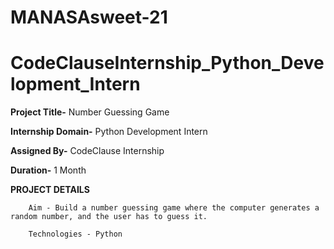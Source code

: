 # MANASAsweet-21
# CodeClauseInternship_Python_Development_Intern
**Project Title-** Number Guessing Game

**Internship Domain-** Python Development Intern

**Assigned By-** CodeClause Internship

**Duration-** 1 Month

**PROJECT DETAILS**

        Aim - Build a number guessing game where the computer generates a random number, and the user has to guess it.
        
        Technologies - Python

